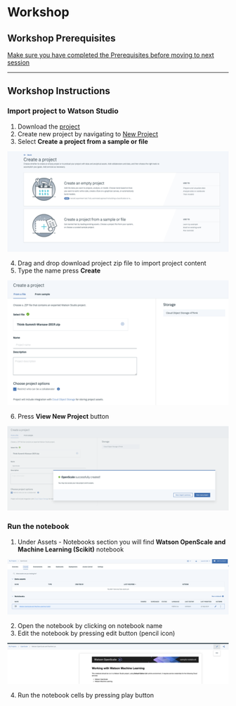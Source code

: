 # Workshop


## Workshop Prerequisites
[Make sure you have completed the Prerequisites before moving to next session](https://github.com/pmservice/OpenScale-Labs/blob/master/ThinkSummitWarsaw/00-prerequisites.md)

---

## Workshop Instructions

### Import project to Watson Studio
1. Download the [project](https://github.com/pmservice/OpenScale-Labs/raw/master/ThinkSummitWarsaw/Think-Summit-Warsaw-2019.zip)
2. Create new project by navigating to [New Project](https://dataplatform.cloud.ibm.com/projects/new-project?context=analytics)
3. Select **Create a project from a sample or file**

![Create Project](./images/ibm-cloud-new-project.png)

4. Drag and drop download project zip file to import project content
5. Type the name press **Create**

![Import Project](./images/ibm-cloud-project-import.png)

6. Press **View New Project** button

![View Project](./images/ibm-cloud-view-project.png)

### Run the notebook
1. Under Assets - Notebooks section you will find **Watson OpenScale and Machine Learning (Scikit)** notebook

![Create Project](./images/ibm-cloud-notebook.png)

2. Open the notebook by clicking on notebook name
3. Edit the notebook by pressing edit button (pencil icon)

![Create Project](./images/ibm-cloud-notebook-open.png)

4. Run the notebook cells by pressing play button

